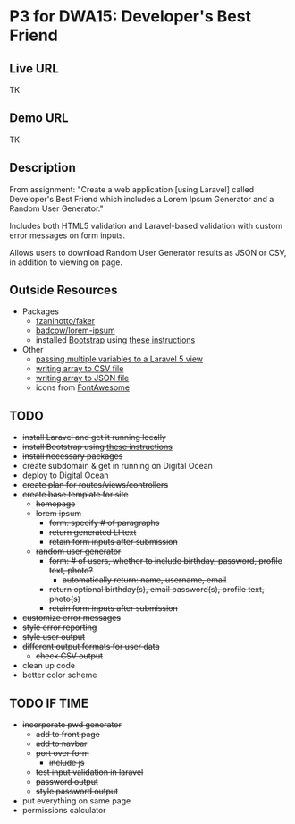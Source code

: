 # P3 for DWA15: Developer's Best Friend

## Live URL

TK

## Demo URL

TK

## Description

From assignment: "Create a web application [using Laravel] called Developer's Best Friend which includes a Lorem Ipsum Generator and a Random User Generator."

Includes both HTML5 validation and Laravel-based validation with custom error messages on form inputs.

Allows users to download Random User Generator results as JSON or CSV, in addition to viewing on page.


## Outside Resources

- Packages
	- [fzaninotto/faker](https://github.com/fzaninotto/Faker)
	- [badcow/lorem-ipsum](https://github.com/Badcow/LoremIpsum)
	- installed [Bootstrap](https://github.com/twbs/bootstrap) using [these instructions](http://transmission.vehikl.com/adding-twitter-bootstrap-to-your-laravel-5-app/)
- Other
	- [passing multiple variables to a Laravel 5 view](http://www.easylaravelbook.com/blog/2015/03/09/passing-multiple-variables-into-a-laravel-5-view/)
	- [writing array to CSV file](http://www.php.net/manual/en/splfileobject.fputcsv.php)
	- [writing array to JSON file](http://stackoverflow.com/questions/2467945/how-to-generate-json-file-with-php)
	- icons from [FontAwesome](http://fortawesome.github.io/Font-Awesome/)

## TODO
- ~~install Laravel and get it running locally~~
- ~~install Bootstrap using [these instructions](http://transmission.vehikl.com/adding-twitter-bootstrap-to-your-laravel-5-app/)~~
- ~~install necessary packages~~
- create subdomain & get in running on Digital Ocean
- deploy to Digital Ocean
- ~~create plan for routes/views/controllers~~
- ~~create base template for site~~
	- ~~homepage~~
	- ~~lorem ipsum~~
		- ~~form: specify # of paragraphs~~
		- ~~return generated LI text~~
		- ~~retain form inputs after submission~~
	- ~~random user generator~~
		- ~~form: # of users, whether to include birthday, password, profile text, photo?~~
			- ~~automatically return: name, username, email~~
		- ~~return optional birthday(s), email password(s), profile text, photo(s)~~
		- ~~retain form inputs after submission~~
- ~~customize error messages~~
- ~~style error reporting~~
- ~~style user output~~
- ~~different output formats for user data~~
	- ~~check CSV output~~
- clean up code
- better color scheme

## TODO IF TIME
- ~~incorporate pwd generator~~
	- ~~add to front page~~
	- ~~add to navbar~~
	- ~~port over form~~
		- ~~include js~~
	- ~~test input validation in laravel~~
	- ~~password output~~
	- ~~style password output~~
- put everything on same page
- permissions calculator


